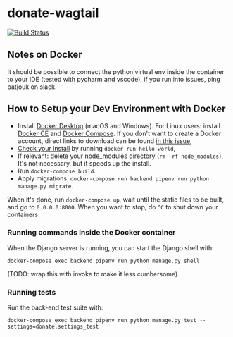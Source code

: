 # donate-wagtail

[![Build Status](https://travis-ci.org/mozilla/donate-wagtail?branch=master)](https://travis-ci.org/mozilla/donate-wagtail)

## Notes on Docker

It should be possible to connect the python virtual env inside the container to your IDE (tested with pycharm and vscode), if you run into issues, ping patjouk on slack.

## How to Setup your Dev Environment with Docker

- Install [Docker Desktop](https://www.docker.com/products/docker-desktop) (macOS and Windows). For Linux users: install [Docker CE](https://docs.docker.com/install/#supported-platforms) and [Docker Compose](https://docs.docker.com/compose/install/). If you don't want to create a Docker account, direct links to download can be found [in this issue](https://github.com/docker/docker.github.io/issues/6910),
- [Check your install](https://docs.docker.com/get-started/#test-docker-version) by running `docker run hello-world`,
- If relevant: delete your node_modules directory (`rm -rf node_modules`). It's not necessary, but it speeds up the install.
- Run `docker-compose build`.
- Apply migrations: `docker-compose run backend pipenv run python manage.py migrate`.

When it's done, run `docker-compose up`, wait until the static files to be built, and go to `0.0.0.0:8000`. When you want to stop, do `^C` to shut down your containers.

### Running commands inside the Docker container

When the Django server is running, you can start the Django shell with:

    docker-compose exec backend pipenv run python manage.py shell

(TODO: wrap this with invoke to make it less cumbersome).

### Running tests

Run the back-end test suite with:

    docker-compose exec backend pipenv run python manage.py test --settings=donate.settings_test

